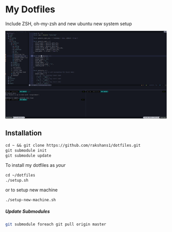 # My Dotfiles

Include ZSH, oh-my-zsh and new ubuntu new system setup

![Shell ScreenShot](shell.png?raw=true "Shell")

## Installation

```
cd ~ && git clone https://github.com/rakshans1/dotfiles.git
git submodule init
git submodule update
```

To install my dotfiles as _your_

```
cd ~/dotfiles
./setup.sh
```

or to setup new machine

```
./setup-new-machine.sh
```

##### Update Submodules

```sh
git submodule foreach git pull origin master
```
